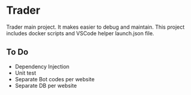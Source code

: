 # Trader

Trader main project. It makes easier to debug and maintain. This project includes docker scripts and VSCode helper launch.json file.

## To Do

- Dependency Injection
- Unit test
- Separate Bot codes per website
- Separate DB per website
